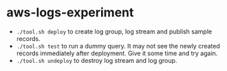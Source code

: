 # aws-logs-experiment

* `./tool.sh deploy` to create log group, log stream and publish sample records.
* `./tool.sh test` to run a dummy query. It may not see the newly created records immediately after deployment. Give it some time and try again.
* `./tool.sh undeploy` to destroy log stream and log group.

